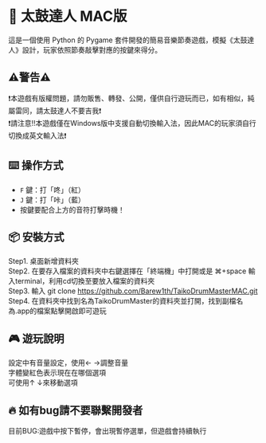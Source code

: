 # 🥁 太鼓達人 MAC版

這是一個使用 Python 的 Pygame 套件開發的簡易音樂節奏遊戲，模擬《太鼓達人》設計，玩家依照節奏敲擊對應的按鍵來得分。

## ⚠️警告⚠️
❗本遊戲有版權問題，請勿販售、轉發、公開，僅供自行遊玩而已，如有相似，純屬雷同，請太鼓達人不要吉我❗<br>
❗請注意!!本遊戲僅在Windows版中支援自動切換輸入法，因此MAC的玩家須自行切換成英文輸入法❗

## ⌨️ 操作方式

- `F` 鍵：打「咚」（紅）
- `J` 鍵：打「咔」（藍）
- 按鍵要配合上方的音符打擊時機！

## 📦 安裝方式

Step1. 桌面新增資料夾<br>
Step2. 在要存入檔案的資料夾中右鍵選擇在「終端機」中打開或是 ⌘+space 輸入terminal，利用cd切換至要放入檔案的資料夾<br>
Step3. 輸入 git clone https://github.com/Barew1th/TaikoDrumMasterMAC.git<br>
Step4. 在資料夾中找到名為TaikoDrumMaster的資料夾並打開，找到副檔名為.app的檔案點擊開啟即可遊玩

## 🎮 遊玩說明

設定中有音量設定，使用← →調整音量<br>
字體變紅色表示現在在哪個選項<br>
可使用↑ ↓來移動選項


## 🔥 如有bug請不要聯繫開發者<br>

目前BUG:遊戲中按下暫停，會出現暫停選單，但遊戲會持續執行


